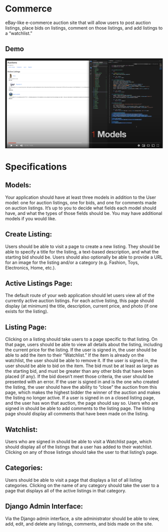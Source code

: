 # Commerce
eBay-like e-commerce auction site that will allow users to post auction listings, place bids on listings, comment on those listings, and add listings to a “watchlist.”

## Demo

[![Quick demo](https://github.com/jorgecontreras/commerce/blob/master/commerce.png)](https://www.youtube.com/watch?v=2DQNqtFbWJg "Commerce App Demo")

# Specifications

## Models: 
Your application should have at least three models in addition to the User model: one for auction listings, one for bids, and one for comments made on auction listings. It’s up to you to decide what fields each model should have, and what the types of those fields should be. You may have additional models if you would like.

## Create Listing: 
Users should be able to visit a page to create a new listing. They should be able to specify a title for the listing, a text-based description, and what the starting bid should be. Users should also optionally be able to provide a URL for an image for the listing and/or a category (e.g. Fashion, Toys, Electronics, Home, etc.).

## Active Listings Page: 
The default route of your web application should let users view all of the currently active auction listings. For each active listing, this page should display (at minimum) the title, description, current price, and photo (if one exists for the listing).

## Listing Page: 
Clicking on a listing should take users to a page specific to that listing. On that page, users should be able to view all details about the listing, including the current price for the listing.
If the user is signed in, the user should be able to add the item to their “Watchlist.” If the item is already on the watchlist, the user should be able to remove it.
If the user is signed in, the user should be able to bid on the item. The bid must be at least as large as the starting bid, and must be greater than any other bids that have been placed (if any). If the bid doesn’t meet those criteria, the user should be presented with an error.
If the user is signed in and is the one who created the listing, the user should have the ability to “close” the auction from this page, which makes the highest bidder the winner of the auction and makes the listing no longer active.
If a user is signed in on a closed listing page, and the user has won that auction, the page should say so.
Users who are signed in should be able to add comments to the listing page. The listing page should display all comments that have been made on the listing.

## Watchlist: 
Users who are signed in should be able to visit a Watchlist page, which should display all of the listings that a user has added to their watchlist. Clicking on any of those listings should take the user to that listing’s page.

## Categories: 
Users should be able to visit a page that displays a list of all listing categories. Clicking on the name of any category should take the user to a page that displays all of the active listings in that category.

## Django Admin Interface: 
Via the Django admin interface, a site administrator should be able to view, add, edit, and delete any listings, comments, and bids made on the site.
